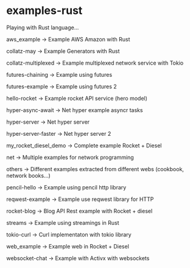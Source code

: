 # examples-rust
Playing with Rust language...

aws_example -> Example AWS Amazon with Rust

collatz-may -> Example Generators with Rust

collatz-multiplexed -> Example multiplexed network service with Tokio

futures-chaining -> Example using futures

futures-example -> Example using futures 2

hello-rocket -> Example rocket API service (hero model)

hyper-async-await ->  Net hyper example asyncr tasks

hyper-server -> Net hyper server

hyper-server-faster -> Net hyper server 2

my_rocket_diesel_demo -> Complete example Rocket + Diesel

net -> Multiple examples for network programming

others -> Different examples extracted from different webs (cookbook, network books...)

pencil-hello -> Example using pencil http library

reqwest-example -> Example use reqwest library for HTTP

rocket-blog -> Blog API Rest example with Rocket + diesel

streams -> Example using streamings in Rust

tokio-curl -> Curl implementaton with tokio library

web_example -> Example web in Rocket + Diesel

websocket-chat -> Example with Activx with websockets



